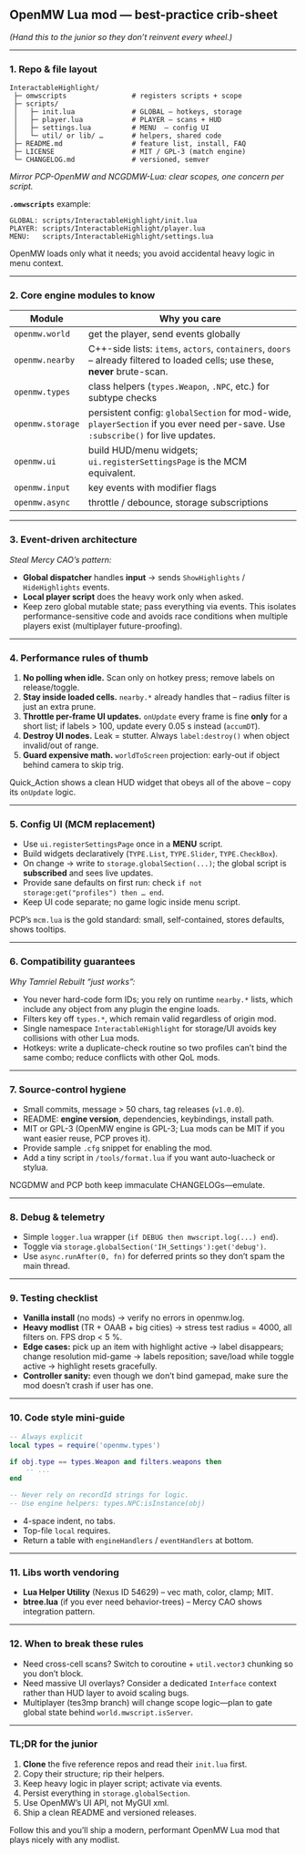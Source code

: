 ## OpenMW Lua mod — best-practice crib-sheet

*(Hand this to the junior so they don’t reinvent every wheel.)*

---

### 1. Repo & file layout

```
InteractableHighlight/
 ├─ omwscripts                # registers scripts + scope
 ├─ scripts/
 │   ├─ init.lua              # GLOBAL – hotkeys, storage
 │   ├─ player.lua            # PLAYER – scans + HUD
 │   ├─ settings.lua          # MENU  – config UI
 │   └─ util/ or lib/ …       # helpers, shared code
 ├─ README.md                 # feature list, install, FAQ
 ├─ LICENSE                   # MIT / GPL-3 (match engine)
 └─ CHANGELOG.md              # versioned, semver
```

*Mirror PCP-OpenMW and NCGDMW-Lua: clear scopes, one concern per script.*

**`.omwscripts`** example:

```
GLOBAL: scripts/InteractableHighlight/init.lua
PLAYER: scripts/InteractableHighlight/player.lua
MENU:   scripts/InteractableHighlight/settings.lua
```

OpenMW loads only what it needs; you avoid accidental heavy logic in menu context.

---

### 2. Core engine modules to know

| Module           | Why you care                                                                                                                     |
| ---------------- | -------------------------------------------------------------------------------------------------------------------------------- |
| `openmw.world`   | get the player, send events globally                                                                                             |
| `openmw.nearby`  | C++-side lists: `items`, `actors`, `containers`, `doors` – already filtered to loaded cells; use these, **never** brute-scan.    |
| `openmw.types`   | class helpers (`types.Weapon`, `.NPC`, etc.) for subtype checks                                                                  |
| `openmw.storage` | persistent config: `globalSection` for mod-wide, `playerSection` if you ever need per-save. Use `:subscribe()` for live updates. |
| `openmw.ui`      | build HUD/menu widgets; `ui.registerSettingsPage` is the MCM equivalent.                                                         |
| `openmw.input`   | key events with modifier flags                                                                                                   |
| `openmw.async`   | throttle / debounce, storage subscriptions                                                                                       |

---

### 3. Event-driven architecture

*Steal Mercy CAO’s pattern:*

* **Global dispatcher** handles **input** → sends `ShowHighlights` / `HideHighlights` events.
* **Local player script** does the heavy work only when asked.
* Keep zero global mutable state; pass everything via events.
  This isolates performance-sensitive code and avoids race conditions when multiple players exist (multiplayer future-proofing).

---

### 4. Performance rules of thumb

1. **No polling when idle.** Scan only on hotkey press; remove labels on release/toggle.
2. **Stay inside loaded cells.** `nearby.*` already handles that – radius filter is just an extra prune.
3. **Throttle per-frame UI updates.** `onUpdate` every frame is fine **only** for a short list; if labels > 100, update every 0.05 s instead (`accumDT`).
4. **Destroy UI nodes.** Leak = stutter. Always `label:destroy()` when object invalid/out of range.
5. **Guard expensive math.** `worldToScreen` projection: early-out if object behind camera to skip trig.

Quick\_Action shows a clean HUD widget that obeys all of the above – copy its `onUpdate` logic.

---

### 5. Config UI (MCM replacement)

* Use `ui.registerSettingsPage` once in a **MENU** script.
* Build widgets declaratively (`TYPE.List`, `TYPE.Slider`, `TYPE.CheckBox`).
* On change → write to `storage.globalSection(...)`; the global script is **subscribed** and sees live updates.
* Provide sane defaults on first run: check `if not storage:get("profiles") then … end`.
* Keep UI code separate; no game logic inside menu script.

PCP’s `mcm.lua` is the gold standard: small, self-contained, stores defaults, shows tooltips.

---

### 6. Compatibility guarantees

*Why Tamriel Rebuilt “just works”:*

* You never hard-code form IDs; you rely on runtime `nearby.*` lists, which include any object from any plugin the engine loads.
* Filters key off `types.*`, which remain valid regardless of origin mod.
* Single namespace `InteractableHighlight` for storage/UI avoids key collisions with other Lua mods.
* Hotkeys: write a duplicate-check routine so two profiles can’t bind the same combo; reduce conflicts with other QoL mods.

---

### 7. Source-control hygiene

* Small commits, message > 50 chars, tag releases (`v1.0.0`).
* README: **engine version**, dependencies, keybindings, install path.
* MIT or GPL-3 (OpenMW engine is GPL-3; Lua mods can be MIT if you want easier reuse, PCP proves it).
* Provide sample `.cfg` snippet for enabling the mod.
* Add a tiny script in `/tools/format.lua` if you want auto-luacheck or stylua.

NCGDMW and PCP both keep immaculate CHANGELOGs—emulate.

---

### 8. Debug & telemetry

* Simple `logger.lua` wrapper (`if DEBUG then mwscript.log(...) end`).
* Toggle via `storage.globalSection('IH_Settings'):get('debug')`.
* Use `async.runAfter(0, fn)` for deferred prints so they don’t spam the main thread.

---

### 9. Testing checklist

* **Vanilla install** (no mods) → verify no errors in openmw\.log.
* **Heavy modlist** (TR + OAAB + big cities) → stress test radius = 4000, all filters on. FPS drop < 5 %.
* **Edge cases:** pick up an item with highlight active → label disappears; change resolution mid-game → labels reposition; save/load while toggle active → highlight resets gracefully.
* **Controller sanity:** even though we don’t bind gamepad, make sure the mod doesn’t crash if user has one.

---

### 10. Code style mini-guide

```lua
-- Always explicit
local types = require('openmw.types')

if obj.type == types.Weapon and filters.weapons then
    -- ...
end

-- Never rely on recordId strings for logic.
-- Use engine helpers: types.NPC:isInstance(obj)
```

* 4-space indent, no tabs.
* Top-file `local` requires.
* Return a table with `engineHandlers` / `eventHandlers` at bottom.

---

### 11. Libs worth vendoring

* **Lua Helper Utility** (Nexus ID 54629) – vec math, color, clamp; MIT.
* **btree.lua** (if you ever need behavior-trees) – Mercy CAO shows integration pattern.

---

### 12. When to break these rules

* Need cross-cell scans? Switch to coroutine + `util.vector3` chunking so you don’t block.
* Need massive UI overlays? Consider a dedicated `Interface` context rather than HUD layer to avoid scaling bugs.
* Multiplayer (tes3mp branch) will change scope logic—plan to gate global state behind `world.mwscript.isServer`.

---

### TL;DR for the junior

1. **Clone** the five reference repos and read their `init.lua` first.
2. Copy their structure; rip their helpers.
3. Keep heavy logic in player script; activate via events.
4. Persist everything in `storage.globalSection`.
5. Use OpenMW’s UI API, not MyGUI xml.
6. Ship a clean README and versioned releases.

Follow this and you’ll ship a modern, performant OpenMW Lua mod that plays nicely with any modlist.
